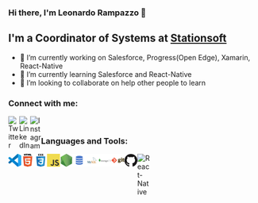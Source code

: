 ### Hi there, I'm Leonardo Rampazzo 👋

## I'm a Coordinator of Systems at [Stationsoft](http://stationsoft.com.br/)
- 🔭 I’m currently working on Salesforce, Progress(Open Edge), Xamarin, React-Native
- 🌱 I’m currently learning Salesforce and React-Native
- 👯 I’m looking to collaborate on help other people to learn

### Connect with me:

[<img align="left" alt="Twitter" width="22px" src="https://cdn.jsdelivr.net/npm/simple-icons@v3/icons/twitter.svg" />][twitter]
[<img align="left" alt="LinkedIn" width="22px" src="https://cdn.jsdelivr.net/npm/simple-icons@v3/icons/linkedin.svg" />][linkedin]
[<img align="left" alt="Instagram" width="22px" src="https://cdn.jsdelivr.net/npm/simple-icons@v3/icons/instagram.svg" />][instagram]

<br />

### Languages and Tools:
[<img align="left" alt="Visual Studio Code" width="26px" src="https://raw.githubusercontent.com/github/explore/80688e429a7d4ef2fca1e82350fe8e3517d3494d/topics/visual-studio-code/visual-studio-code.png" />][vscode]
[<img align="left" alt="HTML5" width="26px" src="https://raw.githubusercontent.com/github/explore/80688e429a7d4ef2fca1e82350fe8e3517d3494d/topics/html/html.png" />][w3schools]
[<img align="left" alt="CSS3" width="26px" src="https://raw.githubusercontent.com/github/explore/80688e429a7d4ef2fca1e82350fe8e3517d3494d/topics/css/css.png" />][w3schools]
[<img align="left" alt="JavaScript" width="26px" src="https://raw.githubusercontent.com/github/explore/80688e429a7d4ef2fca1e82350fe8e3517d3494d/topics/javascript/javascript.png" />][w3schools]
[<img align="left" alt="Node.js" width="26px" src="https://raw.githubusercontent.com/github/explore/80688e429a7d4ef2fca1e82350fe8e3517d3494d/topics/nodejs/nodejs.png" />][node]
[<img align="left" alt="SQL" width="26px" src="https://raw.githubusercontent.com/github/explore/80688e429a7d4ef2fca1e82350fe8e3517d3494d/topics/sql/sql.png" />][sql]
[<img align="left" alt="MySQL" width="26px" src="https://raw.githubusercontent.com/github/explore/80688e429a7d4ef2fca1e82350fe8e3517d3494d/topics/mysql/mysql.png" />][mysql]
[<img align="left" alt="MongoDB" width="26px" src="https://raw.githubusercontent.com/github/explore/80688e429a7d4ef2fca1e82350fe8e3517d3494d/topics/mongodb/mongodb.png" />][mongo]
[<img align="left" alt="Git" width="26px" src="https://raw.githubusercontent.com/github/explore/80688e429a7d4ef2fca1e82350fe8e3517d3494d/topics/git/git.png" />][git]
[<img align="left" alt="GitHub" width="26px" src="https://raw.githubusercontent.com/github/explore/78df643247d429f6cc873026c0622819ad797942/topics/github/github.png" />][github]
[<img align="left" alt="React-Native" width="26px" src="https://reactnative.dev/img/favicon.ico"/>][ReactNative]

<br />
<br />

<!--
<summary>:zap: GitHub Stats</summary>
[![leonardos's github stats](https://github-readme-stats.vercel.app/api?username=leonardoRampazzo&count_private=true&show_icons=true&theme=graywhite&langs_count=true)][status]
-->

[twitter]: https://twitter.com/leoRampazzo
[instagram]: https://instagram.com/leonardorampazzo
[linkedin]: https://linkedin.com/in/leonardo-rampazzo-b64a9690
[vscode]: https://code.visualstudio.com/
[w3schools]: https://www.w3schools.com/
[git]: https://git-scm.com/ 
[github]: https://github.com/
[node]: https://nodejs.org/en/
[mongo]: https://www.mongodb.com/
[sql]: https://www.w3schools.com/sql/
[mysql]: https://www.mysql.com/
[status]: https://github.com/leonardoRampazzo
[ReactNative]: https://reactnative.dev
